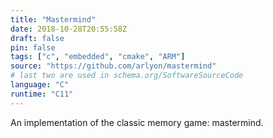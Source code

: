 ```yaml
---
title: "Mastermind"
date: 2018-10-28T20:55:58Z
draft: false
pin: false
tags: ["c", "embedded", "cmake", "ARM"]
source: "https://github.com/arlyon/mastermind"
# last two are used in schema.org/SoftwareSourceCode
language: "C"
runtime: "C11"
---
```


An implementation of the classic memory game: mastermind.